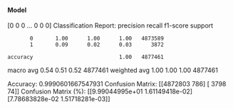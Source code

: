 #### Model
[0 0 0 ... 0 0 0]
Classification Report:
              precision    recall  f1-score   support

           0       1.00      1.00      1.00   4873589
           1       0.09      0.02      0.03      3872

    accuracy                           1.00   4877461
   macro avg       0.54      0.51      0.52   4877461
weighted avg       1.00      1.00      1.00   4877461

Accuracy: 0.9990601667547931
Confusion Matrix:
[[4872803     786]
 [   3798      74]]
Confusion Matrix (%):
[[9.99044995e+01 1.61149418e-02]
 [7.78683828e-02 1.51718281e-03]]
